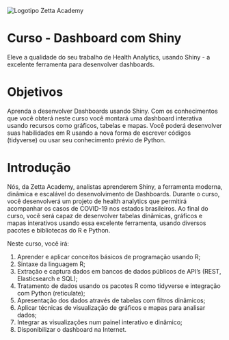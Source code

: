 ![Logotipo Zetta Academy](https://raw.githubusercontent.com/zetta-health/curso-dashboards-com-shiny/master/assets/repository-course-social-preview.png)

# Curso - Dashboard com Shiny

Eleve a qualidade do seu trabalho de Health Analytics, usando Shiny - a excelente ferramenta para desenvolver dashboards.


# Objetivos

Aprenda a desenvolver Dashboards usando Shiny. Com os conhecimentos que você obterá neste curso você montará uma dashboard interativa usando recursos como gráficos, tabelas e mapas. Você poderá desenvolver suas habilidades em R usando a nova forma de escrever códigos (tidyverse) ou usar seu conhecimento prévio de Python.


# Introdução

Nós, da Zetta Academy, analistas aprenderem Shiny, a ferramenta moderna, dinâmica e escalável do desenvolvimento de Dashboards. Durante o curso, você desenvolverá um projeto de health analytics que permitirá acompanhar os casos de COVID-19 nos estados brasileiros. Ao final do curso, você será capaz de desenvolver tabelas dinâmicas, gráficos e mapas interativos usando essa excelente ferramenta, usando diversos pacotes e bibliotecas do R e Python.


Neste curso, você irá:

1. Aprender e aplicar conceitos básicos de programação usando R;
2. Sintaxe da linguagem R;
3. Extração e captura dados em bancos de dados públicos de API’s (REST, Elasticsearch e SQL);
4. Tratamento de dados usando os pacotes R como tidyverse e integração com Python (reticulate);
5. Apresentação dos dados através de tabelas com filtros dinâmicos;
6. Aplicar técnicas de visualização de gráficos e mapas para analisar dados;
7. Integrar as visualizações num painel interativo e dinâmico;
8. Disponibilizar o dashboard na Internet.

